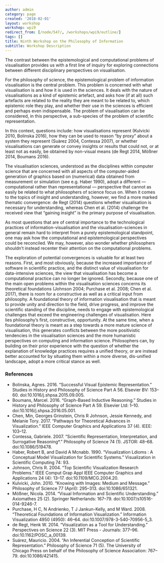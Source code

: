 ```yaml
---
author: admin
category: page
created: '2018-02-01'
layout: workshop
workshop: wpi9
redirect_from: [/node/547/, /workshops/wpi9/outline/]
tags: []
title: Ninth Workshop on the Philosophy of Information
subtitle: Workshop Description
---
```


The contrast between the epistemological and computational problems of
visualisation provides us with a first line of inquiry for exploring
connections between different disciplinary perspectives on visualisation.

For the philosophy of science, the epistemological problem of information
visualisation is the central problem. This problem is concerned with what
visualisation is and how it is used in the sciences. It deals with the nature
of visualisations as a kind of epistemic artefact, and asks how (if at all)
such artefacts are related to the reality they are meant to be related to,
which epistemic role they play, and whether their use in the sciences is
efficient and perhaps even indispensable. The problem of visualisation can be
considered, in this perspective, a sub-species of the problem of scientific
representation.

In this context, questions include: how visualisations represent (Kulvicki
2010, Bolinska 2016), how they can be used to reason “by proxy” about a system
they represent (Suàrez 2004, Contessa 2007), or whether visualisations can
generate or convey insights or results that could not, or at least not as
easily, be obtained by non-visual means (de Regt 2014, Mößner 2014, Boumans
2016).

The visualisation sciences, understood as the disciplines within computer
science that are concerned with all aspects of the computer-aided generation
of graphics based on (numerical) data obtained from measurement or simulation
(see e.g. Haber 1990), adopt a different —computational rather than
representational — perspective that cannot as easily be related to what
philosophers of science focus on. When it comes to the topics of insight and
understanding, however, we find a more marked thematic convergence: de Regt
(2014) questions whether visualisation is necessary for understanding, whereas
Chen et al. (2014) challenge the received view that “gaining insight” is the
primary purpose of visualisation.

As most questions that are of central importance to the technological
practices of information-visualisation and the visualisation-sciences in
general remain hard to interpret from a purely epistemological standpoint, one
may ask how the computational and epistemological perspectives could be
reconciled. We may, however, also wonder whether philosophers shouldn’t
instead recenter their attention on the computational problems.

The exploration of potential convergences is valuable for at least two
reasons. First, and most obviously, because the increased importance of
software in scientific practice, and the distinct value of visualisation for
data-intensive sciences, the view that visualisation has become a
computational practice can no longer be ignored. Secondly, because one of the
main open problems within the visualisation sciences concerns its theoretical
foundations (Johnson 2004; Purchase et al. 2008; Chen et al. 2017), there is
room for a constructive as well as a critical input from philosophy. A
foundational theory of information visualisation that is meant to provide
unity and direction to the field, drive progress, and improve the scientific
standing of the discipline, needs to engage with epistemological challenges
that exceed the engineering challenges of visualisation. Here lies
philosophy’s first, constructive, opportunity. At the same time, when a
foundational theory is meant as a step towards a more mature science of
visualisation, this generates conflicts between the more positivistic
tendencies in the visualisation sciences and the more humanistic perspectives
on computing and information science. Philosophers can, by building on their
prior experience with the question of whether the explanation of knowledge
practices requires a unified theory, or are instead better accounted for by
situating them within a more diverse, dis-unified landscape, adopt a more
critical stance as well.

### References

  * Bolinska, Agnes. 2016. “Successful Visual Epistemic Representation.” Studies in History and Philosophy of Science Part A 56. Elsevier BV: 153–60. doi:10.1016/j.shpsa.2015.09.005.
  * Boumans, Marcel. 2016. “Graph-Based Inductive Reasoning.” Studies in History and Philosophy of Science Part A 59. Elsevier Ltd: 1–10. doi:10.1016/j.shpsa.2016.05.001.
  * Chen, Min, Georges Grinstein, Chris R Johnson, Jessie Kennedy, and Melanie Tory. 2017. “Pathways for Theoretical Advances in Visualization.” IEEE Computer Graphics and Applications 37 (4). IEEE: 103–12.
  * Contessa, Gabriele. 2007. “Scientific Representation, Interpretation, and Surrogative Reasoning*.” Philosophy of Science 74 (1). JSTOR: 48–68. doi:10.1086/519478.
  * Haber, Robert B, and David A Mcnabb. 1990. “Visualization Ldioms : A Conceptual Model Visualization for Scientific Systems.” Visualization in Scientific Computing 74: 93.
  * Johnson, Chris R. 2004. “Top Scientific Visualization Research Problems.” IEEE Comput Grap Appl IEEE Computer Graphics and Applications 24 (4): 13–17. doi:10.1109/MCG.2004.20.
  * Kulvicki, John. 2010. “Knowing with Images: Medium and Message.” Philosophy of Science 77 (April): 295–313. doi:10.1086/651321.
  * Mößner, Nicola. 2014. “Visual Information and Scientific Understanding.” Axiomathes 25 (2). Springer Netherlands: 167–79. doi:10.1007/s10516-014-9246-7.
  * Purchase, H C, N Andrienko, T J Jankun-Kelly, and M Ward. 2008. “Theoretical Foundations of Information Visualization.” Information Visualization 4950 (4950): 46–64. doi:10.1007/978-3-540-70956-5_3.
  * de Regt, Henk W. 2014. “Visualization as a Tool for Understanding.” Perspectives on Science 22 (3). MIT Press - Journals: 377–96. doi:10.1162/POSC_a_00139.
  * Suárez, Mauricio. 2004. “An Inferential Conception of Scientific Representation.” Philosophy of Science 71 (5). The University of Chicago Press on behalf of the Philosophy of Science Association: 767–79. doi:10.1086/421415.

